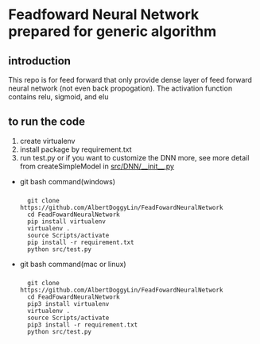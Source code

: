 # Feadfoward Neural Network prepared for generic algorithm
## introduction
This repo is for feed forward that only provide dense layer of feed forward neural network (not even back propogation).
The activation function contains relu, sigmoid, and elu
## to run the code
1. create virtualenv
2. install package by requirement.txt
3. run test.py or if you want to customize the DNN more, see more detail from createSimpleModel in [src/DNN/\_\_init\_\_.py](src/DNN/__init__.py)

- git bash command(windows)
    ###
        git clone https://github.com/AlbertDoggyLin/FeadFowardNeuralNetwork
        cd FeadFowardNeuralNetwork
        pip install virtualenv
        virtualenv .
        source Scripts/activate
        pip install -r requirement.txt
        python src/test.py

- git bash command(mac or linux)
    ###
        git clone https://github.com/AlbertDoggyLin/FeadFowardNeuralNetwork
        cd FeadFowardNeuralNetwork
        pip3 install virtualenv
        virtualenv .
        source Scripts/activate
        pip3 install -r requirement.txt
        python src/test.py


